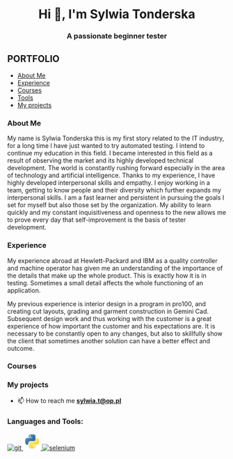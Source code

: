 <h1 align="center">Hi 👋, I'm Sylwia Tonderska</h1>
<h3 align="center">A passionate beginner tester</h3>


## PORTFOLIO 
* [About Me](#about-me)
* [Experience](#Experience)
* [Courses](#Courses)
* [Tools](#Tools)
* [My projects](#my-projects)
     


### About Me
 My name is Sylwia Tonderska this is my first story related to the IT industry, for a long time I have just wanted to try automated testing. 
 I intend to continue my education in this field. 
 I became interested in this field as a result of observing the market and its highly developed technical development. 
 The world is constantly rushing forward especially in the area of technology and artificial intelligence. 
 Thanks to my experience, I have highly developed interpersonal skills and empathy. 
 I enjoy working in a team, getting to know people and their diversity which further expands my interpersonal skills.
 I am a fast learner and persistent in pursuing the goals I set for myself but also those set by the organization.
 My ability to learn quickly and my constant inquisitiveness and openness to the new allows me to prove every day that self-improvement is the basis of tester development. 

### Experience
My experience abroad at Hewlett-Packard and IBM as a quality controller and machine operator has given me an understanding of the importance of the details that make up the whole product. This is exactly how it is in testing. Sometimes a small detail affects the whole functioning of an application. 
  
My previous experience is interior design in a program in pro100, and creating cut layouts, grading and garment construction in Gemini Cad. Subsequent design work and thus working with the customer is a great experience of how important the customer and his expectations are. It is necessary to be constantly open to any changes, but also to skillfully show the client that sometimes another solution can have a better effect and outcome. 

### Courses



### My projects



- 📫 How to reach me **sylwia.t@op.pl**



<h3 align="left">Languages and Tools:</h3>
<p align="left"> <a href="https://git-scm.com/" target="_blank" rel="noreferrer"> <img src="https://www.vectorlogo.zone/logos/git-scm/git-scm-icon.svg" alt="git" width="40" height="40"/> </a> <a href="https://www.python.org" target="_blank" rel="noreferrer"> <img src="https://raw.githubusercontent.com/devicons/devicon/master/icons/python/python-original.svg" alt="python" width="40" height="40"/> </a> <a href="https://www.selenium.dev" target="_blank" rel="noreferrer"> <img src="https://raw.githubusercontent.com/detain/svg-logos/780f25886640cef088af994181646db2f6b1a3f8/svg/selenium-logo.svg" alt="selenium" width="40" height="40"/> </a> </p>







